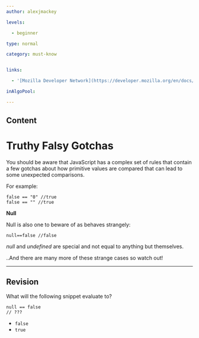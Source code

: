 ```yaml
---
author: alexjmackey

levels:

  - beginner

type: normal

category: must-know


links:

  - '[Mozilla Developer Network](https://developer.mozilla.org/en/docs/Web/JavaScript/Equality_comparisons_and_sameness){website}'

inAlgoPool:

---
```

## Content
# Truthy Falsy Gotchas

You should be aware that JavaScript has a complex set of rules that contain a few gotchas about how primitive values are compared that can lead to some unexpected comparisons.

For example:

```
false == "0" //true
false == "" //true
```
**Null**

Null is also one to beware of as behaves strangely:
```
null==false //false
```

*null* and *undefined* are special and not equal to anything but themselves.

..And there are many more of these strange cases so watch out!

---
## Revision

What will the following snippet evaluate to?
```
null == false 
// ???
```

* `false`
* `true`

